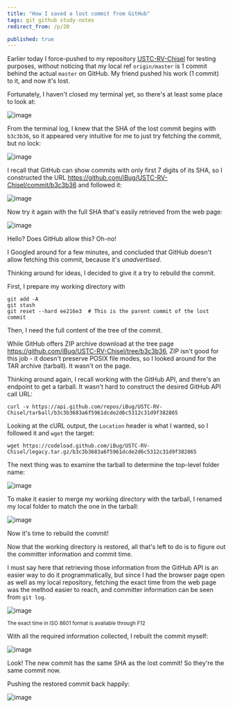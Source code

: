 ```yaml
---
title: "How I saved a lost commit from GitHub"
tags: git github study-notes
redirect_from: /p/20

published: true
---
```


Earlier today I force-pushed to my repository [USTC-RV-Chisel](https://github.com/iBug/USTC-RV-Chisel) for testing purposes,
without noticing that my local ref `origin/master` is 1 commit behind the actual `master` on GitHub.
My friend pushed his work (1 commit) to it, and now it's lost.

Fortunately, I haven't closed my terminal yet, so there's at least some place to look at:

![image](/image/git-restore/1.png)

From the terminal log, I knew that the SHA of the lost commit begins with `b3c3b36`, so it appeared very intuitive for me to just try fetching the commit, but no lock:

![image](/image/git-restore/2.png)

I recall that GitHub can show commits with only first 7 digits of its SHA, so I constructed the URL <https://github.com/iBug/USTC-RV-Chisel/commit/b3c3b36> and followed it:

![image](/image/git-restore/3.png)

Now try it again with the full SHA that's easily retrieved from the web page:

![image](/image/git-restore/4.png)

Hello? Does GitHub allow this? Oh-no!

I Googled around for a few minutes, and concluded that GitHub doesn't allow fetching this commit, because it's *unadvertised*.

Thinking around for ideas, I decided to give it a try to rebuild the commit.

First, I prepare my working directory with

```shell
git add -A
git stash
git reset --hard ee216e3  # This is the parent commit of the lost commit
```

Then, I need the full content of the tree of the commit.

While GitHub offers ZIP archive download at the tree page <https://github.com/iBug/USTC-RV-Chisel/tree/b3c3b36>, ZIP isn't good for this job - it doesn't preserve POSIX file modes, so I looked around for the TAR archive (tarball). It wasn't on the page.

Thinking around again, I recall working with the GitHub API, and there's an endpoint to get a tarball.
It wasn't hard to construct the desired GitHub API call URL:

    curl -v https://api.github.com/repos/iBug/USTC-RV-Chisel/tarball/b3c3b3683a6f5961dcde2d6c5312c31d9f382865

Looking at the cURL output, the `Location` header is what I wanted, so I followed it and `wget` the target:

    wget https://codeload.github.com/iBug/USTC-RV-Chisel/legacy.tar.gz/b3c3b3683a6f5961dcde2d6c5312c31d9f382865

The next thing was to examine the tarball to determine the top-level folder name:

![image](/image/git-restore/5.png)

To make it easier to merge my working directory with the tarball, I renamed my local folder to match the one in the tarball:

![image](/image/git-restore/6.png)

Now it's time to rebuild the commit!

Now that the working directory is restored, all that's left to do is to figure out the committer information and commit time.

I must say here that retrieving those information from the GitHub API is an easier way to do it programmatically, but since I had the browser page open as well as my local repository, fetching the exact time from the web page was the method easier to reach, and committer information can be seen from `git log`.

![image](/image/git-restore/7.png)

<sup>The exact time in ISO 8601 format is available through F12<sup>

With all the required information collected, I rebuilt the commit myself:

![image](/image/git-restore/8.png)

Look! The new commit has the same SHA as the lost commit! So they're the same commit now.

Pushing the restored commit back happily:

![image](/image/git-restore/9.png)
